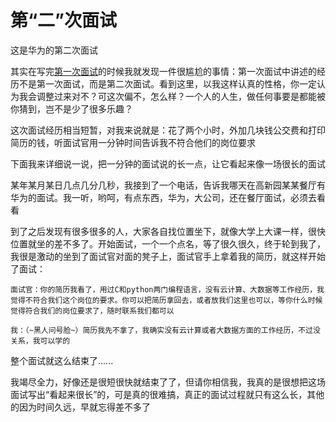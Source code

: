 # 第“二”次面试
这是华为的第二次面试

其实在写完[第一次面试](1st-interview.md)的时候我就发现一件很尴尬的事情：第一次面试中讲述的经历不是第一次面试，而是第二次面试。看到这里，以我这样认真的性格，你一定认为我会调整过来对不？可这次偏不，怎么样？一个人的人生，做任何事要是都能被你猜到，岂不是少了很多乐趣？

这次面试经历相当短暂，对我来说就是：花了两个小时，外加几块钱公交费和打印简历的钱，听面试官用一分钟时间告诉我不符合他们的岗位要求

下面我来详细说一说，把一分钟的面试说的长一点，让它看起来像一场很长的面试

某年某月某日几点几分几秒，我接到了一个电话，告诉我哪天在高新园某某餐厅有华为的面试。我一听，哟呵，有点东西，华为，大公司，还在餐厅面试，必须去看看

到了之后发现有很多很多的人，大家各自找位置坐下，就像大学上大课一样，很快位置就坐的差不多了。开始面试，一个一个点名，等了很久很久，终于轮到我了，我很是激动的坐到了面试官对面的凳子上，面试官手上拿着我的简历，就这样开始了面试：
```
面试官：你的简历我看了，用过C和python两门编程语言，没有云计算、大数据等工作经历，我觉得不符合我们这个岗位的要求。你可以把简历拿回去，或者放我们这里也可以，等你什么时候觉得符合我们的岗位要求了，随时联系我们都可以

我：（~黑人问号脸~）简历我先不拿了，我确实没有云计算或者大数据方面的工作经历，不过没关系，我可以学的
```

整个面试就这么结束了......

我竭尽全力，好像还是很短很快就结束了了，但请你相信我，我真的是很想把这场面试写出“看起来很长”的，可是真的很难搞，真正的面试过程就只有这么长，其他的因为时间久远，早就忘得差不多了